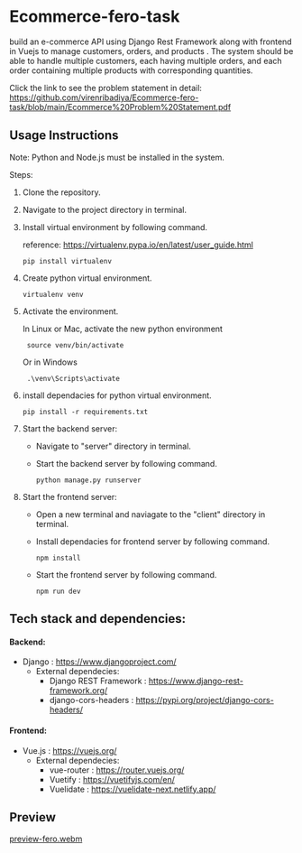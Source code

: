 # Ecommerce-fero-task

build an e-commerce API using Django Rest Framework along with frontend in Vuejs to manage customers, orders, and products . The system should be able to handle multiple customers, each having multiple orders, and each order containing multiple products with corresponding quantities.

Click the link to see the problem statement in detail: https://github.com/virenribadiya/Ecommerce-fero-task/blob/main/Ecommerce%20Problem%20Statement.pdf

## Usage Instructions

Note: Python and Node.js must be installed in the system.

Steps:

1. Clone the repository.

2. Navigate to the project directory in terminal.

3. Install virtual environment by following command.

    reference: https://virtualenv.pypa.io/en/latest/user_guide.html
    ```
    pip install virtualenv
    ```
4. Create python virtual environment.
    ```
    virtualenv venv
    ```
5. Activate the environment.

   In Linux or Mac, activate the new python environment
   ```
    source venv/bin/activate
    ```

   Or in Windows
   ```
    .\venv\Scripts\activate
    ```

6. install dependacies for python virtual environment.
    ```
    pip install -r requirements.txt
    ``` 

7. Start the backend server:

   - Navigate to "server" directory in terminal.
   
   - Start the backend server by following command.
        ```
        python manage.py runserver
        ```

8. Start the frontend server:

    - Open a new terminal and naviagate to the "client" directory in terminal.

    - Install dependacies for frontend server by following command.
        ```
        npm install
        ```
    
    - Start the frontend server by following command.
        ```
        npm run dev
        ```

## Tech stack and dependencies:

#### Backend:

- Django : https://www.djangoproject.com/
    - External dependecies:
        - Django REST Framework : https://www.django-rest-framework.org/
        - django-cors-headers : https://pypi.org/project/django-cors-headers/

#### Frontend:

- Vue.js : https://vuejs.org/
    - External dependecies:
        - vue-router : https://router.vuejs.org/
        - Vuetify : https://vuetifyjs.com/en/
        - Vuelidate : https://vuelidate-next.netlify.app/
        

## Preview

[preview-fero.webm](https://github.com/virenribadiya/Ecommerce-fero-task/assets/108461765/7c53310b-c70b-4a68-81a3-03445c169bac)


